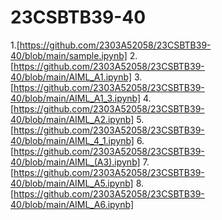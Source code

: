 # 23CSBTB39-40
1.[https://github.com/2303A52058/23CSBTB39-40/blob/main/sample.ipynb]
2.[https://github.com/2303A52058/23CSBTB39-40/blob/main/AIML_A1.ipynb]
3.[https://github.com/2303A52058/23CSBTB39-40/blob/main/AIML_A1_3.ipynb]
4.[https://github.com/2303A52058/23CSBTB39-40/blob/main/AIML_A2.ipynb]
5.[https://github.com/2303A52058/23CSBTB39-40/blob/main/AIML_4_1.ipynb]
6.[https://github.com/2303A52058/23CSBTB39-40/blob/main/AIML_(A3).ipynb]
7.[https://github.com/2303A52058/23CSBTB39-40/blob/main/AIML_A5.ipynb]
8.[https://github.com/2303A52058/23CSBTB39-40/blob/main/AIML_A6.ipynb]

